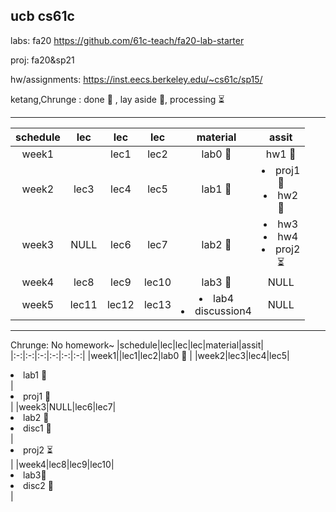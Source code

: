 ucb cs61c
---
labs: fa20 https://github.com/61c-teach/fa20-lab-starter

proj: fa20&sp21

hw/assignments: https://inst.eecs.berkeley.edu/~cs61c/sp15/

ketang,Chrunge : done 🏁 ,  lay aside 📎, processing ⏳


---
|schedule|lec|lec|lec|material|assit|
|:-:|:-:|:-:|:-:|:-:|:-:|
|week1||lec1|lec2|lab0 🏁 |hw1 🏁|
|week2|lec3|lec4|lec5|lab1 🏁|<li>proj1</li> 📎 <li>hw2</li> 🏁|
|week3|NULL|lec6|lec7|lab2 🏁 | <li>hw3</li> <li>hw4</li> <li>proj2</li> ⏳ |
|week4|lec8|lec9|lec10|lab3 🏁 |NULL|
|week5|lec11|lec12|lec13|<li>lab4</li> <li>discussion4</li>|NULL|

---
Chrunge: No homework~
|schedule|lec|lec|lec|material|assit|
|:-:|:-:|:-:|:-:|:-:|:-:|
|week1||lec1|lec2|lab0 🏁 |
|week2|lec3|lec4|lec5|<li>lab1 🏁</li> | <li>proj1 🏁</li> |
|week3|NULL|lec6|lec7|<li>lab2 🏁</li> <li>disc1 🏁</li> | <li>proj2 ⏳</li> |
|week4|lec8|lec9|lec10|<li>lab3🏁</li> <li>disc2 🏁</li> |

